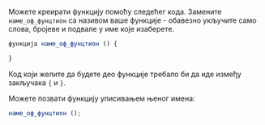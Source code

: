 Можете креирати функцију помоћу следећег кода. Замените `наме_оф_фунцтион` са називом ваше функције - обавезно укључите само слова, бројеве и подвале у име које изаберете.

```javascript
функција наме_оф_фунцтион () {

}
```

Код који желите да будете део функције требало би да иде између закључака `{` и `}`.

Можете позвати функцију уписивањем њеног имена:

```javascript
наме_оф_фунцтион ();
```
